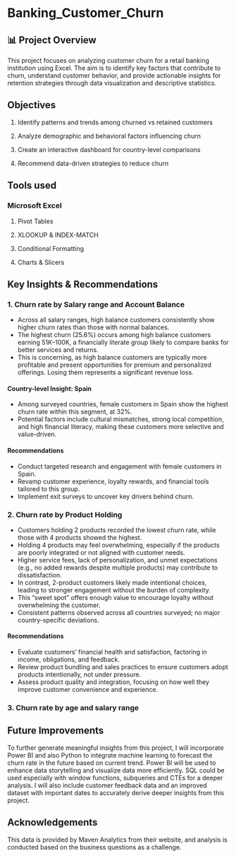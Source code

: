 # Banking_Customer_Churn

## 📊 Project Overview

This project focuses on analyzing customer churn for a retail banking institution using Excel. The aim is to identify key factors that contribute to churn, understand customer behavior, and provide actionable insights for retention strategies through data visualization and descriptive statistics.

## Objectives

1. Identify patterns and trends among churned vs retained customers

2. Analyze demographic and behavioral factors influencing churn

3. Create an interactive dashboard for country-level comparisons

4. Recommend data-driven strategies to reduce churn

## Tools used

### Microsoft Excel

1. Pivot Tables

2. XLOOKUP & INDEX-MATCH

3. Conditional Formatting

4. Charts & Slicers

## Key Insights & Recommendations
### 1. Churn rate by Salary range and Account Balance
* Across all salary ranges, high balance customers consistently show higher churn rates than those with normal balances.
* The highest churn (25.6%) occurs among high balance customers earning $51K–$100K, a financially literate group likely to compare banks for better services and returns.
* This is concerning, as high balance customers are typically more profitable and present opportunities for premium and personalized offerings. Losing them represents a significant revenue loss.
#### Country-level Insight: Spain
* Among surveyed countries, female customers in Spain show the highest churn rate within this segment, at 32%.
* Potential factors include cultural mismatches, strong local competition, and high financial literacy, making these customers more selective and value-driven.
#### Recommendations
* Conduct targeted research and engagement with female customers in Spain.
* Revamp customer experience, loyalty rewards, and financial tools tailored to this group.
* Implement exit surveys to uncover key drivers behind churn.
### 2. Churn rate by Product Holding
* Customers holding 2 products recorded the lowest churn rate, while those with 4 products showed the highest.
* Holding 4 products may feel overwhelming, especially if the products are poorly integrated or not aligned with customer needs.
* Higher service fees, lack of personalization, and unmet expectations (e.g., no added rewards despite multiple products) may contribute to dissatisfaction.
* In contrast, 2-product customers likely made intentional choices, leading to stronger engagement without the burden of complexity.
* This “sweet spot” offers enough value to encourage loyalty without overwhelming the customer.
* Consistent patterns observed across all countries surveyed; no major country-specific deviations.
#### Recommendations
* Evaluate customers’ financial health and satisfaction, factoring in income, obligations, and feedback.
* Review product bundling and sales practices to ensure customers adopt products intentionally, not under pressure.
* Assess product quality and integration, focusing on how well they improve customer convenience and experience.
### 3. Churn rate by age and salary range


## Future Improvements
To further generate meaningful insights from this project, I will incorporate Power BI and also Python to integrate machine learning to forecast the churn rate in the future based on current trend. Power BI will be used to enhance data storytelling and visualize data more efficiently. SQL could be used especially with window functions, subqueries and CTEs for a deeper analysis. I will also include customer feedback data and an improved dataset with important dates to accurately derive deeper insights from this project.

## Acknowledgements
This data is provided by Maven Analytics from their website, and analysis is conducted based on the business questions as a challenge. 
